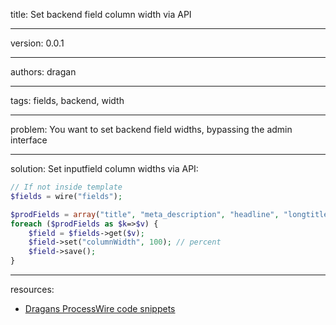 title: Set backend field column width via API

----

version: 0.0.1

----

authors: dragan

----

tags: fields, backend, width

----

problem:
You want to set backend field widths, bypassing the admin interface

----

solution:
Set inputfield column widths via API:
```PHP
// If not inside template
$fields = wire("fields");

$prodFields = array("title", "meta_description", "headline", "longtitle", "summary", "body", "images", "product_images", "files", "hidden_france", "modxid", "product_specs", "show_calcoolator", "product_catalogue", "product_features", "prod_cooling_capacity", "prod_compressor", "prod_refrigerant", "prod_operating_temp_range", "prod_max_air_volume_flow", "prod_dimensions", "prod_weight", "prod_cut_out_dimensions", "prod_rating_operating_voltage", "prod_frequency", "prod_rated_current", "prod_starting_current", "prod_power_consumption", "prod_mounting_cut_out", "prod_lamp", "prod_cable_length", "prod_fan_air_flow", "prod_degree_separation", "prod_luminosity", "prod_cabinet_wall", "prod_max_power_consumtion", "prod_filtering_class", "prod_working_pressure_water", "prod_control_gear", "prod_installtion", "prod_lifetime_at_40", "prod_max_air_flow", "prod_fan_lifetime", "prod_fuse_rating", "prod_connection", "prod_mounting", "prod_ordernumber", "prod_material", "prod_color", "prod_protection", "prod_includes", "prod_note", "prod_addons", "prod_approvals", "prod_ean", "prod_customs", "download_manual", "download_datasheet", "download_cad", "download_certification"); // example fields
foreach ($prodFields as $k=>$v) {
	$field = $fields->get($v);
	$field->set("columnWidth", 100); // percent
	$field->save();
}
```

----

resources:
* [Dragans ProcessWire code snippets](https://github.com/dragan1700/pw/blob/master/setColumnWidth.php)

